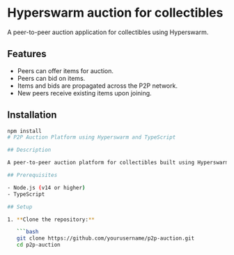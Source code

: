 # Hyperswarm auction for collectibles

A peer-to-peer auction application for collectibles using Hyperswarm.

## Features

- Peers can offer items for auction.
- Peers can bid on items.
- Items and bids are propagated across the P2P network.
- New peers receive existing items upon joining.

## Installation

```bash
npm install
# P2P Auction Platform using Hyperswarm and TypeScript

## Description

A peer-to-peer auction platform for collectibles built using Hyperswarm and TypeScript. Peers can offer items for auction and bid on items offered by others in a decentralized network.

## Prerequisites

- Node.js (v14 or higher)
- TypeScript

## Setup

1. **Clone the repository:**

   ```bash
   git clone https://github.com/yourusername/p2p-auction.git
   cd p2p-auction
